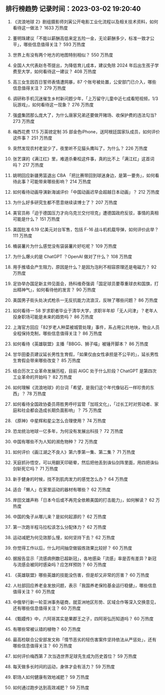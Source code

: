 
## 排行榜趋势 记录时间：2023-03-02 19:20:40
  
  1. 《流浪地球 2》剧组摄影师刘寅公开电影工业化流程以及相关技术资料，如何看待这一做法？ 1633 万热度
    
  2. 董明珠建议「不能以薪酬高低来定五险一金，无论薪酬多少，标准一致才公平」，哪些信息值得关注？ 593 万热度
    
  3. 世界上有没有两个地方的地图特别相似？ 550 万热度
    
  4. 全国人大代表赵冬苓提出，为降低育儿成本，建议免除 2024 年后出生孩子学费至大学，如何看待这一建议？ 408 万热度
    
  5. 高三女生因百日誓师表情遭网暴，87 个账号被处置，公安部门已介入，哪些信息值得关注？ 279 万热度
    
  6. 调研称手机沉迷催生乡村新问题少年，「上万留守儿童中近七成看短视频，1/3 玩游戏」，如何看待这一现象？ 276 万热度
    
  7. 强盛集团那么庞大了，为什么唐家兄弟还要做开赌场、收保护费的违法勾当? 273 万热度
    
  8. 梅西花费 17.5 万英镑定制 35 部金色iPhone，送阿根廷国家队成员，如何评价这件事？ 251 万热度
    
  9. 突然发现农村老鼠少了，夜里听不见猫头鹰叫了，为什么？ 226 万热度
    
  10. 张艺谋的《满江红》里，难道杀秦桧这件事，真的比不上「满江红」这首词吗？ 217 万热度
    
  11. 姚明回应新疆男篮退出 CBA 「把比赛带回到球迷身边，是第一要务」，如何看待此事？可能带来哪些影响？ 214 万热度
    
  12. 如何看待动画导演新海诚评价「中国动画迟早会超越日本动画」？ 212 万热度
    
  13. 为什么好多研究生都不愿意继续读博士了？ 207 万热度
    
  14. 美官员称「迫于德国压力才向乌克兰交付坦克」遭德国政府反驳，事情的真相可能是什么？ 151 万热度
    
  15. 美国批准 6.19 亿美元对台军售，包括 F-16 战斗机机载导弹，如何评价此举？ 111 万热度
    
  16. 桶装薯片为什么感觉没有袋装薯片好吃呢？ 109 万热度
    
  17. 为什么爆火的是 ChatGPT ？OpenAI 做对了什么？ 108 万热度
    
  18. 用手推墙会产生阻力，原因是什么？是因为泡利不相容原理还是电磁力？ 92 万热度
    
  19. 足协举办国足新主帅见面会，扬科维奇强调「国足球员要尊重球衣和国旗，打出精神气」，如何看待他的发言？ 90 万热度
    
  20. 美国男子街头处决式枪杀一无反抗能力流浪汉，反映了哪些问题？ 86 万热度
    
  21. 如何看待一 58 岁求职者毕业于清华大学，求职半年却「无人问津」？老年人投身职场可能是未来的趋势吗？ 86 万热度
    
  22. 上海官方回应「82岁老人种菜被城管处理」事件，系占用公共地块，物业人员全程保持克制，哪些信息值得关注？ 86 万热度
    
  23. 如何看待《英雄联盟》主播「BBGG、狮子喵」被锤开脚本？ 86 万热度
    
  24. 甘华田委员建议延长男性生育假，「如果仅由女性承担是不公平的」，延长男性生育假会带来哪些改变？ 85 万热度
    
  25. 结合历次工业革命发展历程，目前 AIGC 处于什么阶段？ChatGPT 是第四次工业革命的开始吗？ 82 万热度
    
  26. 如何理解《流浪地球》的台词「希望，是我们这个年代像钻石一样珍贵的东西」？ 78 万热度
    
  27. 如何看待全国政协委员蒋胜男呼吁监管「加班文化」，「过长工时对劳动者、家庭和社会都会造成长期负面影响」？ 75 万热度
    
  28. 《原神》中星辉和星尘怎么合理使用？ 74 万热度
    
  29. 恐龙统治地球一亿多年，为何没有发展出科技？ 72 万热度
    
  30. 中国有哪些不为人知的濒危物种？ 72 万热度
    
  31. 如何评价《画江湖之不良人》第六季第一集、第二集？ 71 万热度
    
  32. 天庭抓孙悟空，可以用翻天印砸晕，然后把他丢到诛仙剑阵里面，用四把诛仙剑斩死它吗？ 71 万热度
    
  33. 新手健身的时候，找不到肌肉发力的感觉怎么办？ 64 万热度
    
  34. 适合「懒人」在家里运动的器材有哪些？ 62 万热度
    
  35. 岸田文雄声称「日本今后或不再完全依赖美国的打击能力」，如何解读？ 62 万热度
    
  36. 中国的兔子从哪儿来？是如何起源的？ 62 万热度
    
  37. 第一次跑半程马拉松该怎么分配体力？ 62 万热度
    
  38. 运动减肥为何见效那么慢，如何坚持下去？ 62 万热度
    
  39. 你觉得工作以后，什么时间抽空做锻炼效果比较好？ 60 万热度
    
  40. 据报告显示「流感病例数已超新冠」，各地感染「流感」率是否有差异？新冠与流感会被同时感染吗？应怎样预防？ 60 万热度
    
  41. 《英雄联盟》哪些英雄的技能没伤害，但是却又非常的厉害？ 60 万热度
    
  42. 人社部回应养老金发放问题，表示「我国养老保险基金运行稳健」，哪些信息值得关注？ 60 万热度
    
  43. 中俄举行新一轮亚洲事务磋商，就亚洲地区形势、区域合作等深入交换意见，还有哪些信息值得关注？ 60 万热度
    
  44. 《甄嬛传》中，六阿哥其实是果郡王之子，四阿哥弘历知道吗？ 60 万热度
    
  45. 有哪些常被认错的植物？ 60 万热度
    
  46. 最高检联合公安部发文称「情节恶劣的轻伤害案件坚持依法从严惩处」，还有哪些信息值得关注？ 60 万热度
    
  47. 如何评价梅西第 7 次当选世界足球先生成为历史首位？ 59 万热度
    
  48. 每天做多长时间的运动，身体才会有活力？ 59 万热度
    
  49. 职场人如何健康有效地减肥？ 59 万热度
    
  50. 如何通过跑步达到高效减肥？ 59 万热度
    